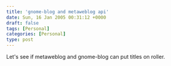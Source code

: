 ```yaml
---
title: 'gnome-blog and metaweblog api'
date: Sun, 16 Jan 2005 00:31:12 +0000
draft: false
tags: [Personal]
categories: [Personal]
type: post
---
```


Let's see if metaweblog and gnome-blog can put titles on roller.